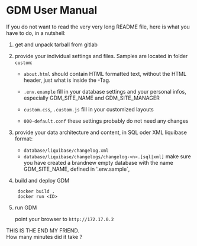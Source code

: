 # GDM User Manual

If you do not want to read the very very long README file,
here is what you have to do, in a nutshell:

1. get and unpack tarball from gitlab

2. provide your individual settings and files. Samples are located in folder `custom`:

    - `about.html`
        should contain HTML formatted text, without the HTML header, just what is inside the <body>-Tag.

    - `.env.example`
        fill in your database settings and your personal infos, especially GDM_SITE_NAME and GDM_SITE_MANAGER

    - `custom.css`, `.custom.js`
        fill in your customized layouts

    - `000-default.conf`
        these settings probably do not need any changes

3. provide your data architecture and content, in SQL oder XML liquibase format:

    - `database/liquibase/changelog.xml`
    - `database/liquibase/changelogs/changelog-<n>.[sql|xml]`
    make sure you have created a  brandnew empty database with the name GDM_SITE_NAME, defined in '.env.sample`,
   
4. build and deploy GDM
        
        docker build .
        docker run <ID>

5. run GDM

    point your browser to `http://172.17.0.2`

THIS IS THE END MY FRIEND.    
How many minutes did it take ?
